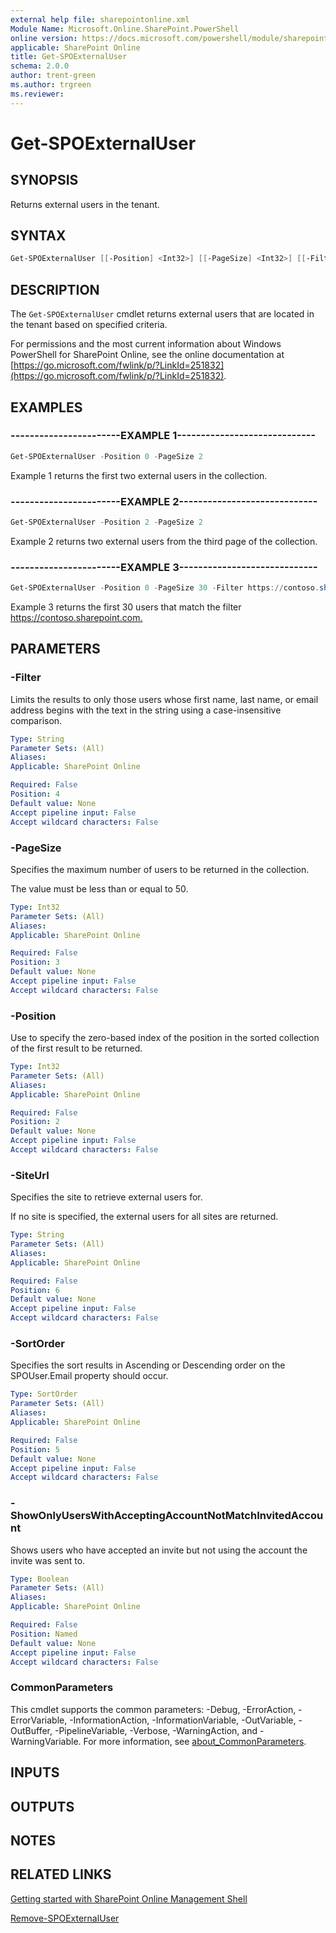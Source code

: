 ```yaml
---
external help file: sharepointonline.xml
Module Name: Microsoft.Online.SharePoint.PowerShell
online version: https://docs.microsoft.com/powershell/module/sharepoint-online/get-spoexternaluser
applicable: SharePoint Online
title: Get-SPOExternalUser
schema: 2.0.0
author: trent-green
ms.author: trgreen
ms.reviewer:
---
```


# Get-SPOExternalUser

## SYNOPSIS

Returns external users in the tenant.

## SYNTAX

```powershell
Get-SPOExternalUser [[-Position] <Int32>] [[-PageSize] <Int32>] [[-Filter] <String>] [[-SortOrder] <SortOrder>] [[-SiteUrl] <String>] [-ShowOnlyUsersWithAcceptingAccountNotMatchInvitedAccount <Boolean>] [<CommonParameters>]
```

## DESCRIPTION

The `Get-SPOExternalUser` cmdlet returns external users that are located in the tenant based on specified criteria.

For permissions and the most current information about Windows PowerShell for SharePoint Online, see the online documentation at [https://go.microsoft.com/fwlink/p/?LinkId=251832](https://go.microsoft.com/fwlink/p/?LinkId=251832).

## EXAMPLES

### -----------------------EXAMPLE 1-----------------------------

```powershell
Get-SPOExternalUser -Position 0 -PageSize 2
```

Example 1 returns the first two external users in the collection.

### -----------------------EXAMPLE 2-----------------------------

```powershell
Get-SPOExternalUser -Position 2 -PageSize 2
```

Example 2 returns two external users from the third page of the collection.

### -----------------------EXAMPLE 3-----------------------------

```powershell
Get-SPOExternalUser -Position 0 -PageSize 30 -Filter https://contoso.sharepoint.com
```

Example 3 returns the first 30 users that match the filter <https://contoso.sharepoint.com.>

## PARAMETERS

### -Filter

Limits the results to only those users whose first name, last name, or email address begins with the text in the string using a case-insensitive comparison.

```yaml
Type: String
Parameter Sets: (All)
Aliases:
Applicable: SharePoint Online

Required: False
Position: 4
Default value: None
Accept pipeline input: False
Accept wildcard characters: False
```

### -PageSize

Specifies the maximum number of users to be returned in the collection.

The value must be less than or equal to 50.

```yaml
Type: Int32
Parameter Sets: (All)
Aliases:
Applicable: SharePoint Online

Required: False
Position: 3
Default value: None
Accept pipeline input: False
Accept wildcard characters: False
```

### -Position

Use to specify the zero-based index of the position in the sorted collection of the first result to be returned.

```yaml
Type: Int32
Parameter Sets: (All)
Aliases:
Applicable: SharePoint Online

Required: False
Position: 2
Default value: None
Accept pipeline input: False
Accept wildcard characters: False
```

### -SiteUrl

Specifies the site to retrieve external users for.

If no site is specified, the external users for all sites are returned.

```yaml
Type: String
Parameter Sets: (All)
Aliases:
Applicable: SharePoint Online

Required: False
Position: 6
Default value: None
Accept pipeline input: False
Accept wildcard characters: False
```

### -SortOrder

Specifies the sort results in Ascending or Descending order on the SPOUser.Email property should occur.

```yaml
Type: SortOrder
Parameter Sets: (All)
Aliases:
Applicable: SharePoint Online

Required: False
Position: 5
Default value: None
Accept pipeline input: False
Accept wildcard characters: False
```

### -ShowOnlyUsersWithAcceptingAccountNotMatchInvitedAccount

Shows users who have accepted an invite but not using the account the invite was sent to.

```yaml
Type: Boolean
Parameter Sets: (All)
Aliases:
Applicable: SharePoint Online

Required: False
Position: Named
Default value: None
Accept pipeline input: False
Accept wildcard characters: False
```

### CommonParameters

This cmdlet supports the common parameters: -Debug, -ErrorAction, -ErrorVariable, -InformationAction, -InformationVariable, -OutVariable, -OutBuffer, -PipelineVariable, -Verbose, -WarningAction, and -WarningVariable. For more information, see [about_CommonParameters](https://go.microsoft.com/fwlink/?LinkID=113216).

## INPUTS

## OUTPUTS

## NOTES

## RELATED LINKS

[Getting started with SharePoint Online Management Shell](https://docs.microsoft.com/powershell/sharepoint/sharepoint-online/connect-sharepoint-online?view=sharepoint-ps)

[Remove-SPOExternalUser](Remove-SPOExternalUser.md)

